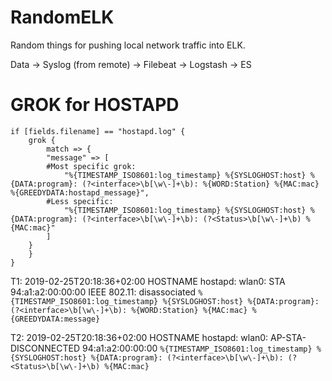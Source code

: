 RandomELK
==========
Random things for pushing local network traffic into ELK. 

Data -> Syslog (from remote) -> Filebeat -> Logstash -> ES 

GROK for HOSTAPD
==================
```
if [fields.filename] == "hostapd.log" {
    grok {
        match => {
        "message" => [
        #Most specific grok:
            "%{TIMESTAMP_ISO8601:log_timestamp} %{SYSLOGHOST:host} %{DATA:program}: (?<interface>\b[\w\-]+\b): %{WORD:Station} %{MAC:mac} %{GREEDYDATA:hostapd_message}",
        #Less specific:
            "%{TIMESTAMP_ISO8601:log_timestamp} %{SYSLOGHOST:host} %{DATA:program}: (?<interface>\b[\w\-]+\b): (?<Status>\b[\w\-]+\b) %{MAC:mac}"
        ]
    }
    }
}
```

T1: 2019-02-25T20:18:36+02:00 HOSTNAME hostapd: wlan0: STA 94:a1:a2:00:00:00 IEEE 802.11: disassociated
`%{TIMESTAMP_ISO8601:log_timestamp} %{SYSLOGHOST:host} %{DATA:program}: (?<interface>\b[\w\-]+\b): %{WORD:Station} %{MAC:mac} %{GREEDYDATA:message}`

T2: 2019-02-25T20:18:36+02:00 HOSTNAME hostapd: wlan0: AP-STA-DISCONNECTED 94:a1:a2:00:00:00
`%{TIMESTAMP_ISO8601:log_timestamp} %{SYSLOGHOST:host} %{DATA:program}: (?<interface>\b[\w\-]+\b): (?<Status>\b[\w\-]+\b) %{MAC:mac}`
